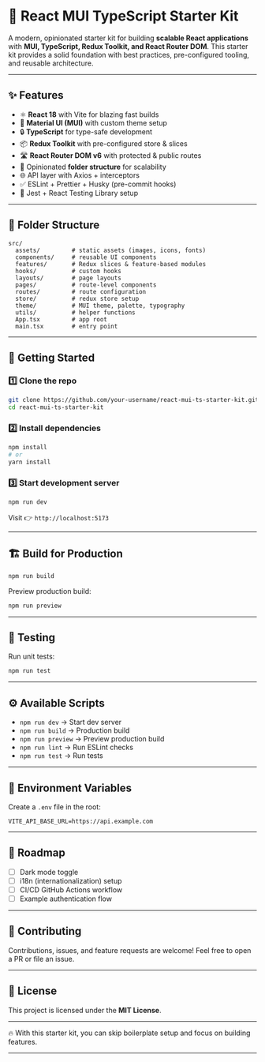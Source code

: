 # 🚀 React MUI TypeScript Starter Kit

A modern, opinionated starter kit for building **scalable React applications** with **MUI, TypeScript, Redux Toolkit, and React Router DOM**.
This starter kit provides a solid foundation with best practices, pre-configured tooling, and reusable architecture.

---

## ✨ Features

* ⚛️ **React 18** with Vite for blazing fast builds
* 🎨 **Material UI (MUI)** with custom theme setup
* 🔒 **TypeScript** for type-safe development
* 📦 **Redux Toolkit** with pre-configured store & slices
* 🛣 **React Router DOM v6** with protected & public routes
* 📁 Opinionated **folder structure** for scalability
* 🌐 API layer with Axios + interceptors
* ✅ ESLint + Prettier + Husky (pre-commit hooks)
* 🧪 Jest + React Testing Library setup

---

## 📂 Folder Structure

```
src/
  assets/         # static assets (images, icons, fonts)
  components/     # reusable UI components
  features/       # Redux slices & feature-based modules
  hooks/          # custom hooks
  layouts/        # page layouts
  pages/          # route-level components
  routes/         # route configuration
  store/          # redux store setup
  theme/          # MUI theme, palette, typography
  utils/          # helper functions
  App.tsx         # app root
  main.tsx        # entry point
```

---

## 🚀 Getting Started

### 1️⃣ Clone the repo

```bash
git clone https://github.com/your-username/react-mui-ts-starter-kit.git
cd react-mui-ts-starter-kit
```

### 2️⃣ Install dependencies

```bash
npm install
# or
yarn install
```

### 3️⃣ Start development server

```bash
npm run dev
```

Visit 👉 `http://localhost:5173`

---

## 🏗 Build for Production

```bash
npm run build
```

Preview production build:

```bash
npm run preview
```

---

## 🧪 Testing

Run unit tests:

```bash
npm run test
```

---

## ⚙️ Available Scripts

* `npm run dev` → Start dev server
* `npm run build` → Production build
* `npm run preview` → Preview production build
* `npm run lint` → Run ESLint checks
* `npm run test` → Run tests

---

## 🔑 Environment Variables

Create a `.env` file in the root:

```env
VITE_API_BASE_URL=https://api.example.com
```

---

## 🔮 Roadmap

* [ ] Dark mode toggle
* [ ] i18n (internationalization) setup
* [ ] CI/CD GitHub Actions workflow
* [ ] Example authentication flow

---

## 🤝 Contributing

Contributions, issues, and feature requests are welcome!
Feel free to open a PR or file an issue.

---

## 📜 License

This project is licensed under the **MIT License**.

---

🔥 With this starter kit, you can skip boilerplate setup and focus on building features.

---
